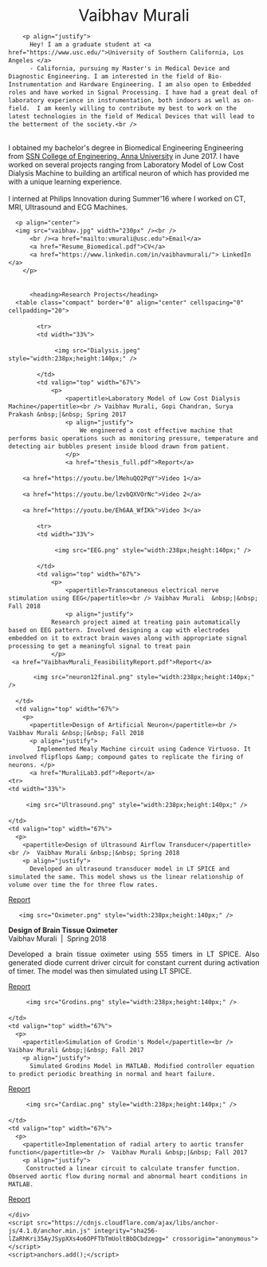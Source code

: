 <html>
  <head>
  <meta name="generator" content="HTML Tidy for Linux/x86 (vers 11 February 2007), see www.w3.org" />
  <style type="text/css">

    a {
    color: #0020C2;
    text-decoration:none;
    }
    a:focus, a:hover {
    color: #0020C2;
    text-decoration:none;
    }
    body,td,th,tr,p,a {
    font-family: 'Lato', Verdana, Helvetica, sans-serif;
    font-size: 14px
    }
    strong {
    font-family: 'Lato', Verdana, Helvetica, sans-serif;
    font-size: 14px;
    }
    heading {
    font-family: 'Lato', Verdana, Helvetica, sans-serif;
    font-size: 22px;
    }
    papertitle {
    font-family: 'Lato', Verdana, Helvetica, sans-serif;
    font-size: 14px;
    font-weight: 700
    }
    name {
    font-family: 'Lato', Verdana, Helvetica, sans-serif;
    font-size: 32px;
    }
    .one
    {
    width: 160px;
    height: 160px;
    position: relative;
    }
    .two
    {
    width: 160px;
    height: 160px;
    position: absolute;
    transition: opacity .2s ease-in-out;
    -moz-transition: opacity .2s ease-in-out;
    -webkit-transition: opacity .2s ease-in-out;
    }
    .fade {
     transition: opacity .2s ease-in-out;
     -moz-transition: opacity .2s ease-in-out;
     -webkit-transition: opacity .2s ease-in-out;
    }
    span.highlight {
        background-color: #ffffd0;
    }
  </style>
  <link rel="icon" type="image/png" href="seal_icon.png" />
  <title>Vaibhav Murali</title>
  <meta http-equiv="Content-Type" content="text/html; charset=us-ascii" />
  <link href="http://fonts.googleapis.com/css?family=Lato:400,700,400italic,700italic" rel="stylesheet" type="text/css" />
  </head>
  <body>
        <p align="center">
          <name>Vaibhav Murali</name>
        </p>

        <p align="justify">
          Hey! I am a graduate student at <a href="https://www.usc.edu/">University of Southern California, Los Angeles </a>
          - California, pursuing my Master's in Medical Device and Diagnostic Engineering. I am interested in the field of Bio-Instrumentation and Hardware Engineering. I am also open to Embedded roles and have worked in Signal Processing. I have had a great deal of laboratory experience in instrumentation, both indoors as well as on-field.  I am keenly willing to contribute my best to work on the latest technologies in the field of Medical Devices that will lead to the betterment of the society.<br />
<br />	  I obtained my bachelor's degree in Biomedical Engineering Engineering from <a href="http://www.ssn.edu.in">SSN College of Engineering, Anna University</a> in June 2017. I have worked on several projects ranging from Laboratory Model of Low Cost Dialysis Machine to building an artifical neuron of which has provided me with a unique learning experience.<br />
          <br /> I interned at Philips Innovation during Summer'16 where I worked on CT, MRI, Ultrasound and ECG Machines.<br />	</p>
        
  
      
      
      <p align="center">
      <img src="vaibhav.jpg" width="230px" /><br />
          <br /><a href="mailto:vmurali@usc.edu">Email</a> 
          <a href="Resume_Biomedical.pdf">CV</a> 
          <a href="https://www.linkedin.com/in/vaibhavmurali/"> LinkedIn </a>
        </p>
     
     
          <heading>Research Projects</heading>
      <table class="compact" border="0" align="center" cellspacing="0" cellpadding="20">
  		
	        <tr>
  			<td width="33%">

  			     <img src="Dialysis.jpeg" style="width:238px;height:140px;" />

  			</td>
  			<td valign="top" width="67%">
  				<p>
  					<papertitle>Laboratory Model of Low Cost Dialysis Machine</papertitle><br /> Vaibhav Murali, Gopi Chandran, Surya Prakash &nbsp;|&nbsp; Spring 2017
  					<p align="justify">
  						We engineered a cost effective machine that performs basic operations such as monitoring pressure, temperature and detecting air bubbles present inside blood drawn from patient. 
  					</p>
  					<a href="thesis_full.pdf">Report</a>
					
	    <a href="https://youtu.be/lMehuQO2PqY">Video 1</a>
	    
	    <a href="https://youtu.be/lzvbQXVOrNc">Video 2</a>

	    <a href="https://youtu.be/Eh6AA_WfIKk">Video 3</a>
  			
      		<tr>
  			<td width="33%">

  			     <img src="EEG.png" style="width:238px;height:140px;" />

  			</td>
  			<td valign="top" width="67%">
  				<p>
  					<papertitle>Transcutaneous electrical nerve stimulation using EEG</papertitle><br /> Vaibhav Murali  &nbsp;|&nbsp; Fall 2018
  					<p align="justify">
                Research project aimed at treating pain automatically based on EEG pattern. Involved designing a cap with electrodes embedded on it to extract brain waves along with appropriate signal processing to get a meaningful signal to treat pain
				</p>
     <a href="VaibhavMurali_FeasibilityReport.pdf">Report</a>
  <tr>
      <td width="33%">

           <img src="neuron12final.png" style="width:238px;height:140px;" />

      </td>
      <td valign="top" width="67%">
        <p>
          <papertitle>Design of Artificial Neuron</papertitle><br /> Vaibhav Murali &nbsp;|&nbsp; Fall 2018
          <p align="justify">
            Implemented Mealy Machine circuit using Cadence Virtuoso. It involved flipflops &amp; compound gates to replicate the firing of neurons. </p>
          <a href="MuraliLab3.pdf">Report</a>
    <tr>
    <td width="33%">

         <img src="Ultrasound.png" style="width:238px;height:140px;" />

    </td>
    <td valign="top" width="67%">
      <p>
        <papertitle>Design of Ultrasound Airflow Transducer</papertitle><br />  Vaibhav Murali &nbsp;|&nbsp; Spring 2018
        <p align="justify">
          Developed an ultrasound transducer model in LT SPICE and simulated the same. This model shows us the linear relationship of volume over time the for three flow rates.
 </p>
        <a href="Q1.pdf">Report</a> 
      
  <tr>
  <td width="33%">

       <img src="Oximeter.png" style="width:238px;height:140px;" />

  </td>
  <td valign="top" width="67%">
    <p>
     <papertitle>Design of Brain Tissue Oximeter</papertitle><br />  Vaibhav Murali &nbsp;|&nbsp; Spring 2018
        <p align="justify">
          Developed a brain tissue oximeter using 555 timers in LT SPICE. Also generated diode current driver circuit for constant current during activation of timer. The model was then simulated using LT SPICE.
 </p>
        <a href="Q2.pdf">Report</a> 
<tr>
    <td width="33%">

         <img src="Grodins.png" style="width:238px;height:140px;" />

    </td>
    <td valign="top" width="67%">
      <p>
        <papertitle>Simulation of Grodin's Model</papertitle><br />  Vaibhav Murali &nbsp;|&nbsp; Fall 2017
        <p align="justify">
          Simulated Grodins Model in MATLAB. Modified controller equation to predict periodic breathing in normal and heart failure.
 </p>
        <a href="projectreport.pdf">Report</a> 
	<tr>
    <td width="33%">

         <img src="Cardiac.png" style="width:238px;height:140px;" />

    </td>
    <td valign="top" width="67%">
      <p>
        <papertitle>Implementation of radial artery to aortic transfer function</papertitle><br />  Vaibhav Murali &nbsp;|&nbsp; Fall 2017
        <p align="justify">
         Constructed a linear circuit to calculate transfer function. Observed aortic flow during normal and abnormal heart conditions in MATLAB.
 </p>
        <a href="Extracredit.pdf">Report</a> 
	


</p></td></tr></p></td></tr></p></td></tr></p></td></tr></p></td></tr></p></td></tr></p></td></tr></table></body></html>


      
    </div>
    <script src="https://cdnjs.cloudflare.com/ajax/libs/anchor-js/4.1.0/anchor.min.js" integrity="sha256-lZaRhKri35AyJSypXXs4o6OPFTbTmUoltBbDCbdzegg=" crossorigin="anonymous"></script>
    <script>anchors.add();</script>
    
  </body>
</html>
